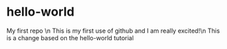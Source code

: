 # hello-world
My first repo \n
This is my first use of github and I am really excited!\n
This is a change based on the hello-world tutorial 
